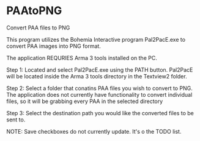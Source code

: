 # PAAtoPNG
Convert PAA files to PNG

This program utilizes the Bohemia Interactive program Pal2PacE.exe to convert PAA images into PNG format.  

The application REQURIES Arma 3 tools installed on the PC.  

Step 1: Located and select Pal2PacE.exe using the PATH button.  Pal2PacE will be located inside the Arma 3 tools
directory in the Textview2 folder.

Step 2: Select a folder that conatins PAA files you wish to convert to PNG.  The application does not currently have
functionality to convert individual files, so it will be grabbing every PAA in the selected directory

Step 3: Select the destination path you would like the converted files to be sent to.  


NOTE:  Save checkboxes do not currently update.  It's o the TODO list.
